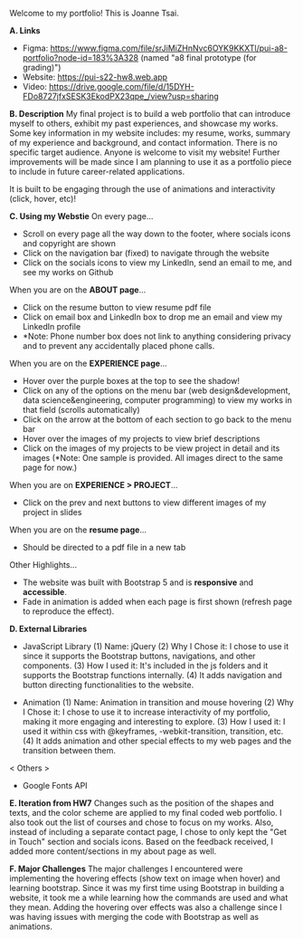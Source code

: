 Welcome to my portfolio! This is Joanne Tsai.

**A. Links**
- Figma: https://www.figma.com/file/srJiMiZHnNvc6OYK9KKXTl/pui-a8-portfolio?node-id=183%3A328 (named "a8 final prototype (for grading)")
- Website: https://pui-s22-hw8.web.app
- Video: https://drive.google.com/file/d/15DYH-FDo8727jfxSESK3EkodPX23qpe_/view?usp=sharing


**B. Description**
My final project is to build a web portfolio that can introduce myself to others, exhibit my past experiences, and showcase my works. 
Some key information in my website includes: my resume, works, summary of my experience and background, and contact information.
There is no specific target audience. Anyone is welcome to visit my website! Further improvements will be made since I am planning to use it as
a portfolio piece to include in future career-related applications.

It is built to be engaging through the use of animations and interactivity (click, hover, etc)!


**C. Using my Webstie**
On every page...
- Scroll on every page all the way down to the footer, where socials icons and copyright are shown
- Click on the navigation bar (fixed) to navigate through the website
- Click on the socials icons to view my LinkedIn, send an email to me, and see my works on Github

When you are on the **ABOUT page**...
- Click on the resume button to view resume pdf file
- Click on email box and LinkedIn box to drop me an email and view my LinkedIn profile
- *Note: Phone number box does not link to anything considering privacy and to prevent any accidentally placed phone calls.

When you are on the **EXPERIENCE page**...
- Hover over the purple boxes at the top to see the shadow!
- Click on any of the options on the menu bar (web design&development, data science&engineering, computer programming) to view my works in that field (scrolls automatically)
- Click on the arrow at the bottom of each section to go back to the menu bar
- Hover over the images of my projects to view brief descriptions
- Click on the images of my projects to be view project in detail and its images (*Note: One sample is provided. All images direct to the same page for now.)

When you are on **EXPERIENCE > PROJECT**...
- Click on the prev and next buttons to view different images of my project in slides

When you are on the **resume page**...
- Should be directed to a pdf file in a new tab

Other Highlights...
- The website was built with Bootstrap 5 and is **responsive** and **accessible**.
- Fade in animation is added when each page is first shown (refresh page to reproduce the effect).


**D. External Libraries**
- JavaScript Library
(1) Name: jQuery
(2) Why I Chose it: I chose to use it since it supports the Bootstrap buttons, navigations, and other components.
(3) How I used it: It's included in the js folders and it supports the Bootstrap functions internally.
(4) It adds navigation and button directing functionalities to the website.

- Animation
(1) Name: Animation in transition and mouse hovering
(2) Why I Chose it: I chose to use it to increase interactivity of my portfolio, making it more engaging and interesting to explore. 
(3) How I used it: I used it within css with @keyframes, -webkit-transition, transition, etc.
(4) It adds animation and other special effects to my web pages and the transition between them.

< Others >
- Google Fonts API


**E. Iteration from HW7**
Changes such as the position of the shapes and texts, and the color scheme are applied to my final coded web portfolio. I also took out the list of courses and chose to focus on my works. Also, instead of including a separate contact page, I chose to only kept the "Get in Touch" section and socials icons. Based on the feedback received, I added more content/sections in my about page as well.


**F. Major Challenges**
The major challenges I encountered were implementing the hovering effects (show text on image when hover) and learning bootstrap. Since it was my first time using Bootstrap in building a website, it took me a while learning how the commands are used and what they mean. Adding the hovering over effects was also a challenge since I was having issues with merging the code with Bootstrap as well as animations.
